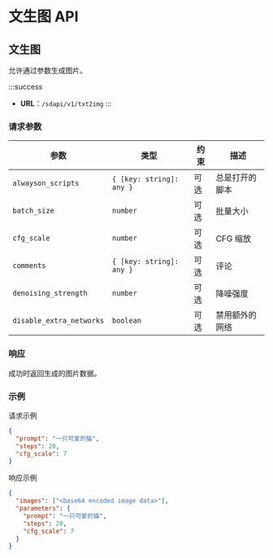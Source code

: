 # 文生图 API

## 文生图

允许通过参数生成图片。

:::success

- **URL**：`/sdapi/v1/txt2img`
  :::

### 请求参数

| **参数**                 | **类型**                 | **约束** | **描述**       |
| ------------------------ | ------------------------ | -------- | -------------- |
| `alwayson_scripts`       | `{ [key: string]: any }` | 可选     | 总是打开的脚本 |
| `batch_size`             | `number`                 | 可选     | 批量大小       |
| `cfg_scale`              | `number`                 | 可选     | CFG 缩放       |
| `comments`               | `{ [key: string]: any }` | 可选     | 评论           |
| `denoising_strength`     | `number`                 | 可选     | 降噪强度       |
| `disable_extra_networks` | `boolean`                | 可选     | 禁用额外的网络 |

### 响应

成功时返回生成的图片数据。

### 示例

请求示例

```json
{
  "prompt": "一只可爱的猫",
  "steps": 20,
  "cfg_scale": 7
}
```

响应示例

```json
{
  "images": ["<base64 encoded image data>"],
  "parameters": {
    "prompt": "一只可爱的猫",
    "steps": 20,
    "cfg_scale": 7
  }
}
```
